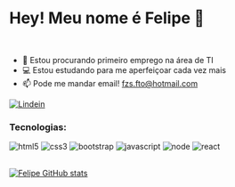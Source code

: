 # Hey! Meu nome é Felipe 👾
<br>

- 🔭 Estou procurando primeiro emprego na área de TI
- 💻 Estou estudando para me aperfeiçoar cada vez mais
- 📫 Pode me mandar email! fzs.fto@hotmail.com <br/>

 [![Lindein](https://img.shields.io/badge/LinkedIn-0077B5?style=for-the-badge&logo=linkedin&logoColor=white)](https://www.linkedin.com/in/fzspht/)

### Tecnologias:
<div style="display: inline_block">
  <img  alt="html5" src="https://img.shields.io/badge/HTML5-E34F26?style=for-the-badge&logo=html5&logoColor=white">
  <img  alt="css3" src="https://img.shields.io/badge/CSS3-1572B6?style=for-the-badge&logo=css3&logoColor=white">
  <img  alt="bootstrap" src="https://img.shields.io/badge/Bootstrap-563D7C?style=for-the-badge&logo=bootstrap&logoColor=white">
  <img  alt="javascript" src="https://img.shields.io/badge/JavaScript-F7DF1E?style=for-the-badge&logo=javascript&logoColor=black">
  <img  alt="node" src="https://img.shields.io/badge/Node.js-43853D?style=for-the-badge&logo=node.js&logoColor=black">
  <img  alt="react" src="https://img.shields.io/badge/React-61DAEB?style=for-the-badge&logo=react&logoColor=black">
</div><br/>

<!-- [![Top Langs](https://github-readme-stats.vercel.app/api/top-langs/?username=fzsdev&layout=compact)](#) -->

[![Felipe GitHub stats](https://github-readme-stats.vercel.app/api?username=fzsdev&hide=stars,issues&show_icons=true&theme=tokyonight)](#)











